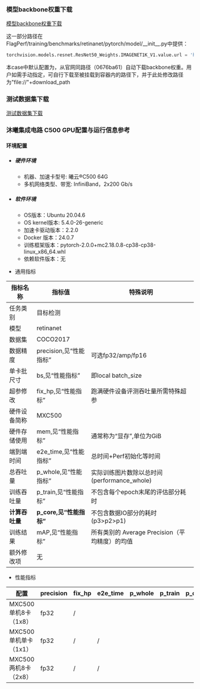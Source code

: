 ### 模型backbone权重下载
[模型backbone权重下载](https://download.pytorch.org/models/resnet50-0676ba61.pth)

这一部分路径在FlagPerf/training/benchmarks/retinanet/pytorch/model/\_\_init__.py中提供：

```python
torchvision.models.resnet.ResNet50_Weights.IMAGENET1K_V1.value.url = 'https://download.pytorch.org/models/resnet50-0676ba61.pth'
```
本case中默认配置为，从官网同路径（0676ba61）自动下载backbone权重。用户如需手动指定，可自行下载至被挂载到容器内的路径下，并于此处修改路径为"file://"+download_path

### 测试数据集下载

[测试数据集下载](https://cocodataset.org/)

### 沐曦集成电路 C500 GPU配置与运行信息参考
#### 环境配置

- ##### 硬件环境
    - 机器、加速卡型号: 曦云®C500 64G
    - 多机网络类型、带宽: InfiniBand，2x200 Gb/s

- ##### 软件环境
   - OS版本：Ubuntu 20.04.6
   - OS kernel版本:  5.4.0-26-generic
   - 加速卡驱动版本：2.2.0
   - Docker 版本：24.0.7
   - 训练框架版本：pytorch-2.0.0+mc2.18.0.8-cp38-cp38-linux_x86_64.whl
   - 依赖软件版本：无


* 通用指标

| 指标名称       | 指标值                  | 特殊说明                                       |
| -------------- | ----------------------- | ---------------------------------------------- |
| 任务类别       | 目标检测                |                                                |
| 模型           | retinanet               |                                                |
| 数据集         | COCO2017                |                                                |
| 数据精度       | precision,见“性能指标”  | 可选fp32/amp/fp16                              |
| 单卡批尺寸     | bs,见“性能指标”         | 即local batch_size                             |
| 超参修改       | fix_hp,见“性能指标”     | 跑满硬件设备评测吞吐量所需特殊超参             |
| 硬件设备简称   | MXC500                 |                                                |
| 硬件存储使用   | mem,见“性能指标”        | 通常称为“显存”,单位为GiB                       |
| 端到端时间     | e2e_time,见“性能指标”   | 总时间+Perf初始化等时间                        |
| 总吞吐量       | p_whole,见“性能指标”    | 实际训练图片数除以总时间(performance_whole)    |
| 训练吞吐量     | p_train,见“性能指标”    | 不包含每个epoch末尾的评估部分耗时              |
| **计算吞吐量** | **p_core,见“性能指标”** | 不包含数据IO部分的耗时(p3>p2>p1)               |
| 训练结果       | mAP,见“性能指标”        | 所有类别的 Average Precision（平均精度）的均值 |
| 额外修改项     | 无                      |                                                |

* 性能指标

| 配置                | precision | fix_hp        | e2e_time | p_whole | p_train | p_core | mAP    | mem       |
| ------------------- | --------- | ------------- | -------- | ------- | ------- | ------ | ------ | --------- |
| MXC500 单机8卡（1x8）  | fp32    | /             |         |          |        |        | 0.3485 | 37.5/64.0 |
| MXC500 单机单卡（1x1） | fp32    | /             | /       |          |        |        | /      | 25.1/64.0 |
| MXC500 两机8卡（2x8）  | fp32    | /             | /       |          |        |        | /      | 59.6/64.0 |

